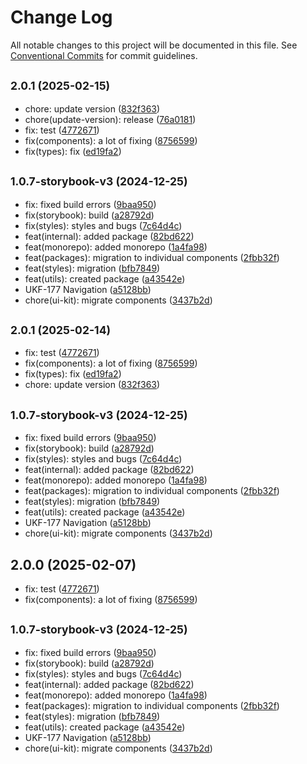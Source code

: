 # Change Log

All notable changes to this project will be documented in this file.
See [Conventional Commits](https://conventionalcommits.org) for commit guidelines.

## <small>2.0.1 (2025-02-15)</small>

* chore: update version ([832f363](https://gitlab.optimacros.com/fe/ui-kit/commit/832f363))
* chore(update-version): release ([76a0181](https://gitlab.optimacros.com/fe/ui-kit/commit/76a0181))
* fix: test ([4772671](https://gitlab.optimacros.com/fe/ui-kit/commit/4772671))
* fix(components): a lot of fixing ([8756599](https://gitlab.optimacros.com/fe/ui-kit/commit/8756599))
* fix(types): fix ([ed19fa2](https://gitlab.optimacros.com/fe/ui-kit/commit/ed19fa2))



## <small>1.0.7-storybook-v3 (2024-12-25)</small>

* fix: fixed build errors ([9baa950](https://gitlab.optimacros.com/fe/ui-kit/commit/9baa950))
* fix(storybook): build ([a28792d](https://gitlab.optimacros.com/fe/ui-kit/commit/a28792d))
* fix(styles): styles and bugs ([7c64d4c](https://gitlab.optimacros.com/fe/ui-kit/commit/7c64d4c))
* feat(internal): added package ([82bd622](https://gitlab.optimacros.com/fe/ui-kit/commit/82bd622))
* feat(monorepo): added monorepo ([1a4fa98](https://gitlab.optimacros.com/fe/ui-kit/commit/1a4fa98))
* feat(packages): migration to individual components ([2fbb32f](https://gitlab.optimacros.com/fe/ui-kit/commit/2fbb32f))
* feat(styles): migration ([bfb7849](https://gitlab.optimacros.com/fe/ui-kit/commit/bfb7849))
* feat(utils): created package ([a43542e](https://gitlab.optimacros.com/fe/ui-kit/commit/a43542e))
* UKF-177 Navigation ([a5128bb](https://gitlab.optimacros.com/fe/ui-kit/commit/a5128bb))
* chore(ui-kit): migrate components ([3437b2d](https://gitlab.optimacros.com/fe/ui-kit/commit/3437b2d))





## <small>2.0.1 (2025-02-14)</small>

* fix: test ([4772671](https://gitlab.optimacros.com/fe/ui-kit/commit/4772671))
* fix(components): a lot of fixing ([8756599](https://gitlab.optimacros.com/fe/ui-kit/commit/8756599))
* fix(types): fix ([ed19fa2](https://gitlab.optimacros.com/fe/ui-kit/commit/ed19fa2))
* chore: update version ([832f363](https://gitlab.optimacros.com/fe/ui-kit/commit/832f363))



## <small>1.0.7-storybook-v3 (2024-12-25)</small>

* fix: fixed build errors ([9baa950](https://gitlab.optimacros.com/fe/ui-kit/commit/9baa950))
* fix(storybook): build ([a28792d](https://gitlab.optimacros.com/fe/ui-kit/commit/a28792d))
* fix(styles): styles and bugs ([7c64d4c](https://gitlab.optimacros.com/fe/ui-kit/commit/7c64d4c))
* feat(internal): added package ([82bd622](https://gitlab.optimacros.com/fe/ui-kit/commit/82bd622))
* feat(monorepo): added monorepo ([1a4fa98](https://gitlab.optimacros.com/fe/ui-kit/commit/1a4fa98))
* feat(packages): migration to individual components ([2fbb32f](https://gitlab.optimacros.com/fe/ui-kit/commit/2fbb32f))
* feat(styles): migration ([bfb7849](https://gitlab.optimacros.com/fe/ui-kit/commit/bfb7849))
* feat(utils): created package ([a43542e](https://gitlab.optimacros.com/fe/ui-kit/commit/a43542e))
* UKF-177 Navigation ([a5128bb](https://gitlab.optimacros.com/fe/ui-kit/commit/a5128bb))
* chore(ui-kit): migrate components ([3437b2d](https://gitlab.optimacros.com/fe/ui-kit/commit/3437b2d))





## 2.0.0 (2025-02-07)

* fix: test ([4772671](https://gitlab.optimacros.com/fe/ui-kit/commit/4772671))
* fix(components): a lot of fixing ([8756599](https://gitlab.optimacros.com/fe/ui-kit/commit/8756599))



## <small>1.0.7-storybook-v3 (2024-12-25)</small>

* fix: fixed build errors ([9baa950](https://gitlab.optimacros.com/fe/ui-kit/commit/9baa950))
* fix(storybook): build ([a28792d](https://gitlab.optimacros.com/fe/ui-kit/commit/a28792d))
* fix(styles): styles and bugs ([7c64d4c](https://gitlab.optimacros.com/fe/ui-kit/commit/7c64d4c))
* feat(internal): added package ([82bd622](https://gitlab.optimacros.com/fe/ui-kit/commit/82bd622))
* feat(monorepo): added monorepo ([1a4fa98](https://gitlab.optimacros.com/fe/ui-kit/commit/1a4fa98))
* feat(packages): migration to individual components ([2fbb32f](https://gitlab.optimacros.com/fe/ui-kit/commit/2fbb32f))
* feat(styles): migration ([bfb7849](https://gitlab.optimacros.com/fe/ui-kit/commit/bfb7849))
* feat(utils): created package ([a43542e](https://gitlab.optimacros.com/fe/ui-kit/commit/a43542e))
* UKF-177 Navigation ([a5128bb](https://gitlab.optimacros.com/fe/ui-kit/commit/a5128bb))
* chore(ui-kit): migrate components ([3437b2d](https://gitlab.optimacros.com/fe/ui-kit/commit/3437b2d))
